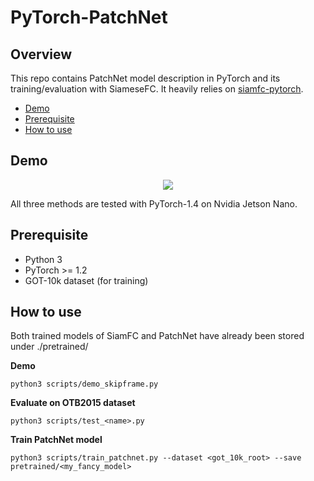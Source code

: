 # PyTorch-PatchNet

## Overview

This repo contains PatchNet model description in PyTorch and its training/evaluation with SiameseFC. It heavily relies on [siamfc-pytorch]([https://github.com/huanglianghua/siamfc-pytorch](https://github.com/huanglianghua/siamfc-pytorch)).

- [Demo](#Demo)
- [Prerequisite](#Prerequisite)
- [How to use](#How-to-use)


## Demo

<p align="center">
<img src=fig/surfer.gif>
</p>

All three methods are tested with PyTorch-1.4 on Nvidia Jetson Nano. 

## Prerequisite

* Python 3
* PyTorch >= 1.2
* GOT-10k dataset (for training)

## How to use

Both trained models of SiamFC and PatchNet have already been stored under ./pretrained/

**Demo** 
```
python3 scripts/demo_skipframe.py
```

**Evaluate on OTB2015 dataset**
```
python3 scripts/test_<name>.py
```

**Train PatchNet model**
```
python3 scripts/train_patchnet.py --dataset <got_10k_root> --save pretrained/<my_fancy_model>
```


